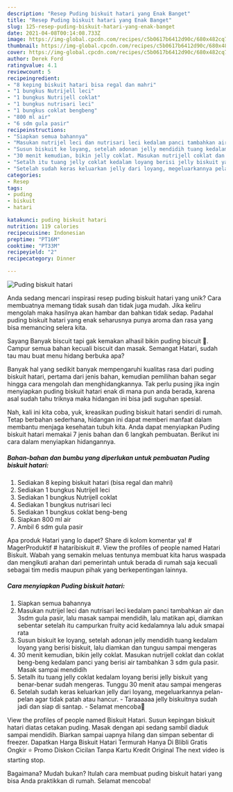 ```yaml
---
description: "Resep Puding biskuit hatari yang Enak Banget"
title: "Resep Puding biskuit hatari yang Enak Banget"
slug: 125-resep-puding-biskuit-hatari-yang-enak-banget
date: 2021-04-08T00:14:08.733Z
image: https://img-global.cpcdn.com/recipes/c5b0617b6412d90c/680x482cq70/puding-biskuit-hatari-foto-resep-utama.jpg
thumbnail: https://img-global.cpcdn.com/recipes/c5b0617b6412d90c/680x482cq70/puding-biskuit-hatari-foto-resep-utama.jpg
cover: https://img-global.cpcdn.com/recipes/c5b0617b6412d90c/680x482cq70/puding-biskuit-hatari-foto-resep-utama.jpg
author: Derek Ford
ratingvalue: 4.1
reviewcount: 5
recipeingredient:
- "8 keping biskuit hatari bisa regal dan mahri"
- "1 bungkus Nutrijell leci"
- "1 bungkus Nutrijell coklat"
- "1 bungkus nutrisari leci"
- "1 bungkus coklat bengbeng"
- "800 ml air"
- "6 sdm gula pasir"
recipeinstructions:
- "Siapkan semua bahannya"
- "Masukan nutrijel leci dan nutrisari leci kedalam panci tambahkan air dan 3sdm gula pasir, lalu masak sampai mendidih, lalu matikan api, diamkan sebentar setelah itu campurkan fruity acid kedalamnya lalu aduk smapai rata"
- "Susun biskuit ke loyang, setelah adonan jelly mendidih tuang kedalam loyang yang berisi biskuit, lalu diamkan dan tunguu sampai mengeras"
- "30 menit kemudian, bikin jelly coklat. Masukan nutrijell coklat dan coklat beng-beng kedalam panci yang berisi air tambahkan 3 sdm gula pasir. Masak sampai mendidih"
- "Setalh itu tuang jelly coklat kedalam loyang berisi jelly biskuit yang benar-benar sudah mengeras. Tunggu 30 menit atau sampai mengeras"
- "Setelah sudah keras keluarkan jelly dari loyang, megeluarkannya pelan-pelan agar tidak patah atau hancur.  Taraaaaaa jelly biskuitnya sudah jadi dan siap di santap.  Selamat mencoba🤗"
categories:
- Resep
tags:
- puding
- biskuit
- hatari

katakunci: puding biskuit hatari 
nutrition: 119 calories
recipecuisine: Indonesian
preptime: "PT16M"
cooktime: "PT33M"
recipeyield: "2"
recipecategory: Dinner

---
```



![Puding biskuit hatari](https://img-global.cpcdn.com/recipes/c5b0617b6412d90c/680x482cq70/puding-biskuit-hatari-foto-resep-utama.jpg)

Anda sedang mencari inspirasi resep puding biskuit hatari yang unik? Cara membuatnya memang tidak susah dan tidak juga mudah. Jika keliru mengolah maka hasilnya akan hambar dan bahkan tidak sedap. Padahal puding biskuit hatari yang enak seharusnya punya aroma dan rasa yang bisa memancing selera kita.

Sayang Banyak biscuit tapi gak kemakan alhasil bikin puding biscuit 🍮. Campur semua bahan kecuali biscuit dan masak. Semangat Hatari, sudah tau mau buat menu hidang berbuka apa?

Banyak hal yang sedikit banyak mempengaruhi kualitas rasa dari puding biskuit hatari, pertama dari jenis bahan, kemudian pemilihan bahan segar hingga cara mengolah dan menghidangkannya. Tak perlu pusing jika ingin menyiapkan puding biskuit hatari enak di mana pun anda berada, karena asal sudah tahu triknya maka hidangan ini bisa jadi suguhan spesial.


Nah, kali ini kita coba, yuk, kreasikan puding biskuit hatari sendiri di rumah. Tetap berbahan sederhana, hidangan ini dapat memberi manfaat dalam membantu menjaga kesehatan tubuh kita. Anda dapat menyiapkan Puding biskuit hatari memakai 7 jenis bahan dan 6 langkah pembuatan. Berikut ini cara dalam menyiapkan hidangannya.

<!--inarticleads1-->

##### Bahan-bahan dan bumbu yang diperlukan untuk pembuatan Puding biskuit hatari:

1. Sediakan 8 keping biskuit hatari (bisa regal dan mahri)
1. Sediakan 1 bungkus Nutrijell leci
1. Sediakan 1 bungkus Nutrijell coklat
1. Sediakan 1 bungkus nutrisari leci
1. Sediakan 1 bungkus coklat beng-beng
1. Siapkan 800 ml air
1. Ambil 6 sdm gula pasir


Apa produk Hatari yang lo dapet? Share di kolom komentar ya! # MagerProduktif # hataribiskuit #. View the profiles of people named Hatari Biskuit. Wabah yang semakin meluas tentunya membuat kita harus waspada dan mengikuti arahan dari pemerintah untuk berada di rumah saja kecuali sebagai tim medis maupun pihak yang berkepentingan lainnya. 

<!--inarticleads2-->

##### Cara menyiapkan Puding biskuit hatari:

1. Siapkan semua bahannya
1. Masukan nutrijel leci dan nutrisari leci kedalam panci tambahkan air dan 3sdm gula pasir, lalu masak sampai mendidih, lalu matikan api, diamkan sebentar setelah itu campurkan fruity acid kedalamnya lalu aduk smapai rata
1. Susun biskuit ke loyang, setelah adonan jelly mendidih tuang kedalam loyang yang berisi biskuit, lalu diamkan dan tunguu sampai mengeras
1. 30 menit kemudian, bikin jelly coklat. Masukan nutrijell coklat dan coklat beng-beng kedalam panci yang berisi air tambahkan 3 sdm gula pasir. Masak sampai mendidih
1. Setalh itu tuang jelly coklat kedalam loyang berisi jelly biskuit yang benar-benar sudah mengeras. Tunggu 30 menit atau sampai mengeras
1. Setelah sudah keras keluarkan jelly dari loyang, megeluarkannya pelan-pelan agar tidak patah atau hancur.  - Taraaaaaa jelly biskuitnya sudah jadi dan siap di santap.  - Selamat mencoba🤗


View the profiles of people named Biskuit Hatari. Susun kepingan biskuit hatari diatas cetakan puding. Masak dengan api sedang sambil diaduk sampai mendidih. Biarkan sampai uapnya hilang dan simpan sebentar di freezer. Dapatkan Harga Biskuit Hatari Termurah Hanya Di Blibli Gratis Ongkir ⭐ Promo Diskon Cicilan Tanpa Kartu Kredit Original The next video is starting stop. 

Bagaimana? Mudah bukan? Itulah cara membuat puding biskuit hatari yang bisa Anda praktikkan di rumah. Selamat mencoba!
